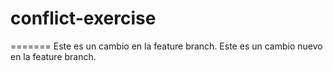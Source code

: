 # conflict-exercise
=======
Este es un cambio en la feature branch.
Este es un cambio nuevo en la feature branch.
